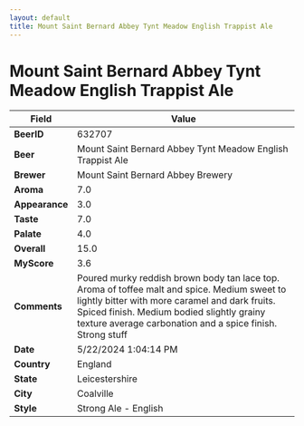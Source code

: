 ```yaml
---
layout: default
title: Mount Saint Bernard Abbey Tynt Meadow English Trappist Ale
---
```


# Mount Saint Bernard Abbey Tynt Meadow English Trappist Ale

| Field         | Value     |
|---------------|-----------|
| **BeerID** | 632707 |
| **Beer** | Mount Saint Bernard Abbey Tynt Meadow English Trappist Ale |
| **Brewer** | Mount Saint Bernard Abbey Brewery |
| **Aroma** | 7.0 |
| **Appearance** | 3.0 |
| **Taste** | 7.0 |
| **Palate** | 4.0 |
| **Overall** | 15.0 |
| **MyScore** | 3.6 |
| **Comments** | Poured murky reddish brown body tan lace top. Aroma of toffee malt and spice. Medium sweet to lightly bitter with more caramel and dark fruits. Spiced finish. Medium bodied slightly grainy texture average carbonation and a spice finish. Strong stuff  |
| **Date** | 5/22/2024 1:04:14 PM |
| **Country** | England |
| **State** | Leicestershire |
| **City** | Coalville |
| **Style** | Strong Ale - English |
